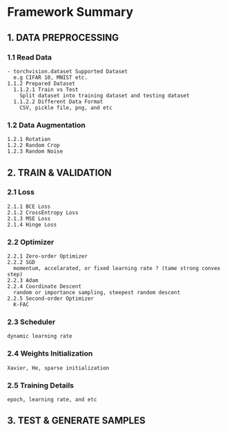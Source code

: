 # Framework Summary #
## 1. DATA PREPROCESSING ##
### 1.1 Read Data ##
    - torchvision.dataset Supported Dataset
      e.g CIFAR 10, MNIST etc.
    1.1.2 Prepared Dataset
      1.1.2.1 Train vs Test
        Split dataset into training dataset and testing dataset
      1.1.2.2 Different Data Format
        CSV, pickle file, png, and etc
  ### 1.2 Data Augmentation
    1.2.1 Rotation
    1.2.2 Random Crop
    1.2.3 Random Noise
    
## 2. TRAIN & VALIDATION ##
  ### 2.1 Loss
    2.1.1 BCE Loss
    2.1.2 CrossEntropy Loss
    2.1.3 MSE Loss
    2.1.4 Hinge Loss
  ### 2.2 Optimizer
    2.2.1 Zero-order Optimizer
    2.2.2 SGD
      momentum, accelarated, or fixed learning rate ? (tame strong convex step)
    2.2.3 Adam
    2.2.4 Coordinate Descent
      random or importance sampling, steepest random descent
    2.2.5 Second-order Optimizer
      K-FAC   
  ### 2.3 Scheduler
    dynamic learning rate
  ### 2.4 Weights Initialization
    Xavier, He, sparse initialization
  ### 2.5 Training Details
    epoch, learning rate, and etc

## 3. TEST & GENERATE SAMPLES ##

